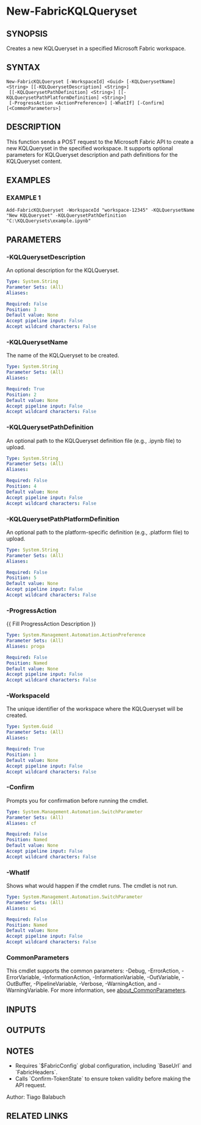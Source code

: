 ﻿---
external help file: FabricTools-help.xml
Module Name: FabricTools
online version: https://learn.microsoft.com/en-us/rest/api/fabric/eventhouse/items/list-eventhouses?tabs=HTTP
schema: 2.0.0
---

# New-FabricKQLQueryset

## SYNOPSIS
Creates a new KQLQueryset in a specified Microsoft Fabric workspace.

## SYNTAX

```
New-FabricKQLQueryset [-WorkspaceId] <Guid> [-KQLQuerysetName] <String> [[-KQLQuerysetDescription] <String>]
 [[-KQLQuerysetPathDefinition] <String>] [[-KQLQuerysetPathPlatformDefinition] <String>]
 [-ProgressAction <ActionPreference>] [-WhatIf] [-Confirm] [<CommonParameters>]
```

## DESCRIPTION
This function sends a POST request to the Microsoft Fabric API to create a new KQLQueryset
in the specified workspace.
It supports optional parameters for KQLQueryset description
and path definitions for the KQLQueryset content.

## EXAMPLES

### EXAMPLE 1
```
Add-FabricKQLQueryset -WorkspaceId "workspace-12345" -KQLQuerysetName "New KQLQueryset" -KQLQuerysetPathDefinition "C:\KQLQuerysets\example.ipynb"
```

## PARAMETERS

### -KQLQuerysetDescription
An optional description for the KQLQueryset.

```yaml
Type: System.String
Parameter Sets: (All)
Aliases:

Required: False
Position: 3
Default value: None
Accept pipeline input: False
Accept wildcard characters: False
```

### -KQLQuerysetName
The name of the KQLQueryset to be created.

```yaml
Type: System.String
Parameter Sets: (All)
Aliases:

Required: True
Position: 2
Default value: None
Accept pipeline input: False
Accept wildcard characters: False
```

### -KQLQuerysetPathDefinition
An optional path to the KQLQueryset definition file (e.g., .ipynb file) to upload.

```yaml
Type: System.String
Parameter Sets: (All)
Aliases:

Required: False
Position: 4
Default value: None
Accept pipeline input: False
Accept wildcard characters: False
```

### -KQLQuerysetPathPlatformDefinition
An optional path to the platform-specific definition (e.g., .platform file) to upload.

```yaml
Type: System.String
Parameter Sets: (All)
Aliases:

Required: False
Position: 5
Default value: None
Accept pipeline input: False
Accept wildcard characters: False
```

### -ProgressAction
{{ Fill ProgressAction Description }}

```yaml
Type: System.Management.Automation.ActionPreference
Parameter Sets: (All)
Aliases: proga

Required: False
Position: Named
Default value: None
Accept pipeline input: False
Accept wildcard characters: False
```

### -WorkspaceId
The unique identifier of the workspace where the KQLQueryset will be created.

```yaml
Type: System.Guid
Parameter Sets: (All)
Aliases:

Required: True
Position: 1
Default value: None
Accept pipeline input: False
Accept wildcard characters: False
```

### -Confirm
Prompts you for confirmation before running the cmdlet.

```yaml
Type: System.Management.Automation.SwitchParameter
Parameter Sets: (All)
Aliases: cf

Required: False
Position: Named
Default value: None
Accept pipeline input: False
Accept wildcard characters: False
```

### -WhatIf
Shows what would happen if the cmdlet runs.
The cmdlet is not run.

```yaml
Type: System.Management.Automation.SwitchParameter
Parameter Sets: (All)
Aliases: wi

Required: False
Position: Named
Default value: None
Accept pipeline input: False
Accept wildcard characters: False
```

### CommonParameters
This cmdlet supports the common parameters: -Debug, -ErrorAction, -ErrorVariable, -InformationAction, -InformationVariable, -OutVariable, -OutBuffer, -PipelineVariable, -Verbose, -WarningAction, and -WarningVariable. For more information, see [about_CommonParameters](http://go.microsoft.com/fwlink/?LinkID=113216).

## INPUTS

## OUTPUTS

## NOTES
- Requires \`$FabricConfig\` global configuration, including \`BaseUrl\` and \`FabricHeaders\`.
- Calls \`Confirm-TokenState\` to ensure token validity before making the API request.

Author: Tiago Balabuch

## RELATED LINKS
